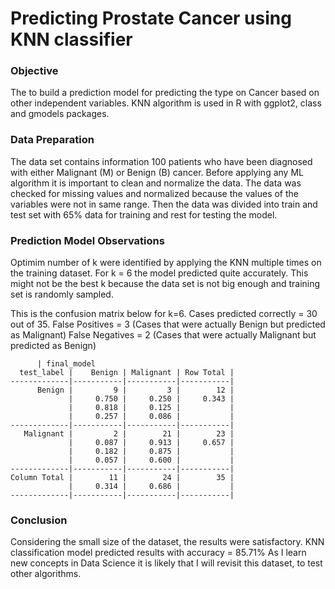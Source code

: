 # Predicting Prostate Cancer using KNN classifier
### Objective
The to build a prediction model for predicting the type on Cancer based on other independent variables. 
KNN algorithm is used in R with ggplot2, class and gmodels packages.

### Data Preparation
The data set contains information 100 patients who have been diagnosed with either Malignant (M) or Benign (B) cancer.
Before applying any ML algorithm it is important to clean and normalize the data. The data was checked for missing values and normalized because the values of the variables were not in same range.
Then the data was divided into train and test set with 65% data for training and rest for testing the model.

### Prediction Model Observations

Optimim number of k were identified by applying the KNN multiple times on the training dataset.
For k = 6 the model predicted quite accurately. This might not be the best k because the data set is not big enough and training set is randomly sampled.

This is the confusion matrix below for k=6. 
Cases predicted correctly = 30 out of 35. 
False Positives = 3 (Cases that were actually Benign but predicted as Malignant)
False Negatives = 2 (Cases that were actually Malignant but predicted as Benign)

       

          | final_model 
      test_label |    Benign | Malignant | Row Total | 
    -------------|-----------|-----------|-----------|
          Benign |         9 |         3 |        12 | 
                 |     0.750 |     0.250 |     0.343 | 
                 |     0.818 |     0.125 |           | 
                 |     0.257 |     0.086 |           | 
    -------------|-----------|-----------|-----------|
       Malignant |         2 |        21 |        23 | 
                 |     0.087 |     0.913 |     0.657 | 
                 |     0.182 |     0.875 |           | 
                 |     0.057 |     0.600 |           | 
    -------------|-----------|-----------|-----------|
    Column Total |        11 |        24 |        35 | 
                 |     0.314 |     0.686 |           | 
    -------------|-----------|-----------|-----------|
         

### Conclusion
Considering the small size of the dataset, the results were satisfactory.
KNN classification model predicted results with accuracy = 85.71%
As I learn new concepts in Data Science it is likely that I will revisit this dataset, to test other algorithms.




